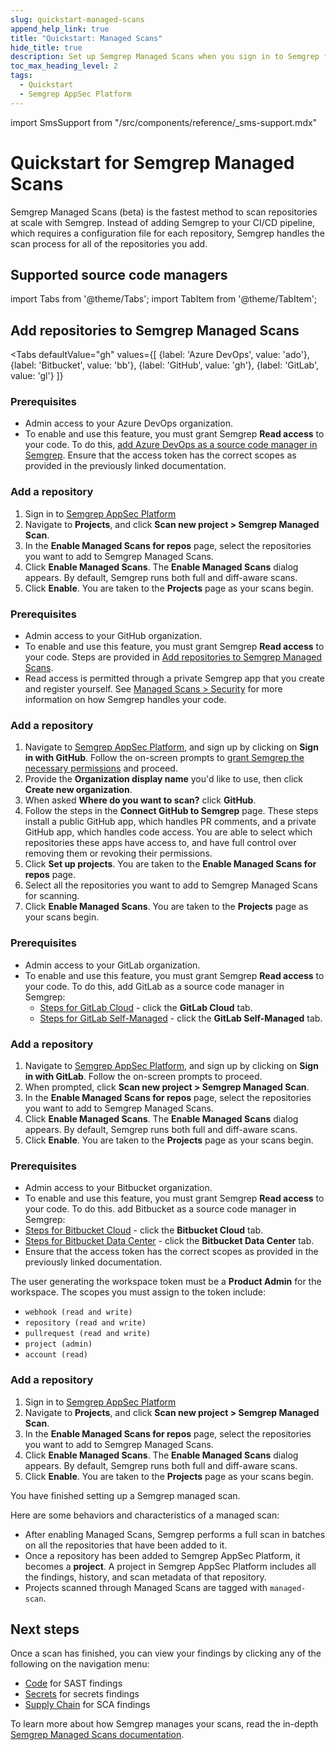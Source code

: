 ```yaml
---
slug: quickstart-managed-scans
append_help_link: true
title: "Quickstart: Managed Scans"
hide_title: true
description: Set up Semgrep Managed Scans when you sign in to Semgrep for the first time.
toc_max_heading_level: 2
tags:
  - Quickstart
  - Semgrep AppSec Platform
---
```


import SmsSupport from "/src/components/reference/_sms-support.mdx"

# Quickstart for Semgrep Managed Scans

Semgrep Managed Scans (beta) is the fastest method to scan repositories at scale with Semgrep. Instead of adding Semgrep to your CI/CD pipeline, which requires a configuration file for each repository, Semgrep handles the scan process for all of the repositories you add.

## Supported source code managers

<SmsSupport />

import Tabs from '@theme/Tabs';
import TabItem from '@theme/TabItem';

## Add repositories to Semgrep Managed Scans

<Tabs
    defaultValue="gh"
    values={[
    {label: 'Azure DevOps', value: 'ado'},
    {label: 'Bitbucket', value: 'bb'},
    {label: 'GitHub', value: 'gh'},
    {label: 'GitLab', value: 'gl'}
    ]}
>

<TabItem value='ado'>

### Prerequisites

- Admin access to your Azure DevOps organization.
- To enable and use this feature, you must grant Semgrep **Read access** to your code. To do this, [add Azure DevOps as a source code manager in Semgrep](/deployment/connect-scm#azure-devops-cloud). Ensure that the access token has the correct scopes as provided in the previously linked documentation.

### Add a repository

<!-- vale off -->
1. Sign in to [Semgrep AppSec Platform](https://semgrep.dev/login)
2. Navigate to **Projects**, and click **Scan new project > Semgrep Managed Scan**.
3. In the **Enable Managed Scans for repos** page, select the repositories you want to add to Semgrep Managed Scans.
4. Click **Enable Managed Scans**. The **Enable Managed Scans** dialog appears. By default, Semgrep runs both full and diff-aware scans.
5. Click **Enable**. You are taken to the **Projects** page as your scans begin.
<!-- vale on -->

</TabItem>

<TabItem value='gh'>

### Prerequisites

- Admin access to your GitHub organization.
- To enable and use this feature, you must grant Semgrep **Read access** to your code. Steps are provided in [Add repositories to Semgrep Managed Scans](#add-repositories-to-semgrep-managed-scans).
- Read access is permitted through a private Semgrep app that you create and register yourself. See [Managed Scans > Security](/deployment/managed-scanning/overview#security) for more information on how Semgrep handles your code.

### Add a repository

<!-- vale off -->
<!-- Our in-product text reads "repos" -->

1. Navigate to [Semgrep AppSec Platform](https://semgrep.dev/login), and sign up by clicking on **Sign in with GitHub**. Follow the on-screen prompts to [grant Semgrep the necessary permissions](/deployment/checklist/#permissions) and proceed.
1. Provide the **Organization display name** you'd like to use, then click **Create new organization**.
1. When asked **Where do you want to scan?** click **GitHub**.
1. Follow the steps in the **Connect GitHub to Semgrep** page. These steps install a public GitHub app, which handles PR comments, and a private GitHub app, which handles code access. You are able to select which repositories these apps have access to, and have full control over removing them or revoking their permissions.
1. Click **Set up projects**. You are taken to the **Enable Managed Scans for repos** page.
1. Select all the repositories you want to add to Semgrep Managed Scans for scanning.
1. Click **Enable Managed Scans**. You are taken to the **Projects** page as your scans begin.

<!-- vale on -->

</TabItem>
<TabItem value='gl'>

### Prerequisites

- Admin access to your GitLab organization.
- To enable and use this feature, you must grant Semgrep **Read access** to your code. To do this, add GitLab as a source code manager in Semgrep:
  - [Steps for GitLab Cloud](/deployment/connect-scm#connect-to-cloud-hosted-orgs) - click the **GitLab Cloud** tab.
  - [Steps for GitLab Self-Managed](/deployment/connect-scm#connect-to-on-premise-orgs-and-projects) - click the **GitLab Self-Managed** tab.

### Add a repository

<!-- vale off -->
1. Navigate to [Semgrep AppSec Platform](https://semgrep.dev/login), and sign up by clicking on **Sign in with GitLab**. Follow the on-screen prompts to proceed.
2. When prompted, click **Scan new project > Semgrep Managed Scan**.
4. In the **Enable Managed Scans for repos** page, select the repositories you want to add to Semgrep Managed Scans.
5. Click **Enable Managed Scans**. The **Enable Managed Scans** dialog appears. By default, Semgrep runs both full and diff-aware scans.
6. Click **Enable**. You are taken to the **Projects** page as your scans begin.
<!-- vale on -->

</TabItem>

<TabItem value='bb'>

### Prerequisites

- Admin access to your Bitbucket organization.
- To enable and use this feature, you must grant Semgrep **Read access** to your code. To do this. add Bitbucket as a source code manager in Semgrep:
- [Steps for Bitbucket Cloud](/deployment/connect-scm#connect-to-cloud-hosted-orgs) - click the **Bitbucket Cloud** tab.
- [Steps for Bitbucket Data Center](docs/deployment/connect-scm#connect-to-on-premise-orgs-and-projects) - click the **Bitbucket Data Center** tab.
- Ensure that the access token has the correct scopes as provided in the previously linked documentation.

The user generating the workspace token must be a **Product Admin** for the workspace. The scopes you must assign to the token include:

- `webhook (read and write)`
- `repository (read and write)`
- `pullrequest (read and write)`
- `project (admin)`
- `account (read)`

### Add a repository

<!-- vale off -->
1. Sign in to [Semgrep AppSec Platform](https://semgrep.dev/login)
2. Navigate to **Projects**, and click **Scan new project > Semgrep Managed Scan**.
3. In the **Enable Managed Scans for repos** page, select the repositories you want to add to Semgrep Managed Scans.
4. Click **Enable Managed Scans**. The **Enable Managed Scans** dialog appears. By default, Semgrep runs both full and diff-aware scans.
5. Click **Enable**. You are taken to the **Projects** page as your scans begin.
<!-- vale on -->

</TabItem>

</Tabs>

You have finished setting up a Semgrep managed scan.

Here are some behaviors and characteristics of a managed scan:

- After enabling Managed Scans, Semgrep performs a full scan in batches on all the repositories that have been added to it.
- Once a repository has been added to Semgrep AppSec Platform, it becomes a **project**. A project in Semgrep AppSec Platform includes all the findings, history, and scan metadata of that repository.
- Projects scanned through Managed Scans are tagged with `managed-scan`.

## Next steps

Once a scan has finished, you can view your findings by clicking any of the following on the navigation menu:

- [<i class="fas fa-external-link fa-xs"></i>  Code](https://semgrep.dev/orgs/-/findings?tab=open&primary=true) for SAST findings
- [<i class="fas fa-external-link fa-xs"></i> Secrets](https://semgrep.dev/orgs/-/secrets?tab=open&validation_state=confirmed_valid,validation_error,no_validator) for secrets findings
- [<i class="fas fa-external-link fa-xs"></i> Supply Chain](https://semgrep.dev/orgs/-/supply-chain/vulnerabilities?primary=true&tab=open) for SCA findings

To learn more about how Semgrep manages your scans, read the in-depth [Semgrep Managed Scans documentation](/deployment/managed-scanning/overview).
